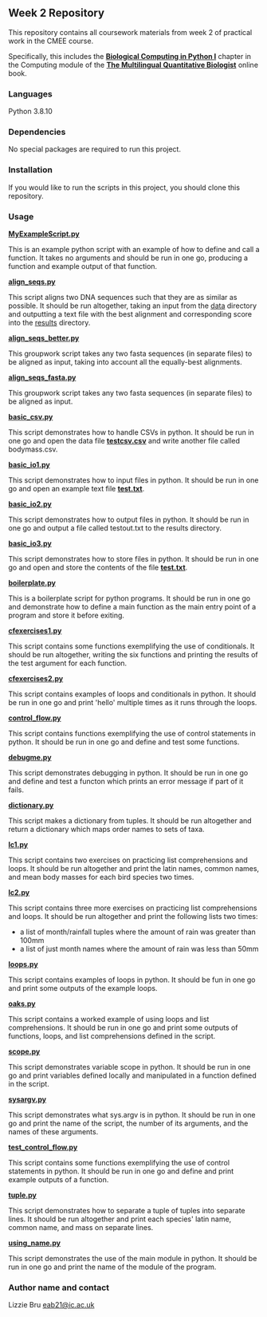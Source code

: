 ## **Week 2 Repository**

This repository contains all coursework materials from week 2 of practical work in the CMEE course.

Specifically, this includes the [**Biological Computing in Python I**](https://mhasoba.github.io/TheMulQuaBio/notebooks/05-Python_I.html#) chapter in the Computing module of the  [**The Multilingual Quantitative Biologist**](https://mhasoba.github.io/TheMulQuaBio/intro.html) online book.


### **Languages**

Python 3.8.10


### **Dependencies** 

No special packages are required to run this project.


### **Installation**

If you would like to run the scripts in this project, you should clone this repository.


### **Usage**

[**MyExampleScript.py**](code/MyExampleScript.py)

This is an example python script with an example of how to define and call a function. It takes no arguments and should be run in one go, producing a function and example output of that function.


[**align_seqs.py**](code/align_seqs.py)

This script aligns two DNA sequences such that they are as similar as possible. It should be run altogether, taking an input from the [data](data) directory and outputting a text file with the best alignment and corresponding score into the [results](results) directory.


[**align_seqs_better.py**](code/align_seqs_better.py)

This groupwork script takes any two fasta sequences (in separate files) to be aligned as input, taking into account all the equally-best alignments.


[**align_seqs_fasta.py**](code/align_seqs_fasta.py)

This groupwork script takes any two fasta sequences (in separate files) to be aligned as input.


[**basic_csv.py**](code/basic_csv.py)

This script demonstrates how to handle CSVs in python. It should be run in one go and open the data file [**testcsv.csv**](data/testcsv.csv) and write another file called bodymass.csv.


[**basic_io1.py**](code/basic_io1.py)

This script demonstrates how to input files in python. It should be run in one go and open an example text file [**test.txt**](data/test.txt).


[**basic_io2.py**](code/basic_io2.py)

This script demonstrates how to output files in python. It should be run in one go and output a file called testout.txt to the results directory.


[**basic_io3.py**](code/basic_io3.py)

This script demonstrates how to store files in python. It should be run in one go and open and store the contents of the file [**test.txt**](data/test.txt).


[**boilerplate.py**](code/boilerplate.py)

This is a boilerplate script for python programs. It should be run in one go and demonstrate how to define a main function as the main entry point of a program and store it before exiting.


[**cfexercises1.py**](code/cfexercises.py)

This script contains some functions exemplifying the use of conditionals. It should be run altogether, writing the six functions and printing the results of the test argument for each function.


[**cfexercises2.py**](code/cfexercises2.py)

This script contains examples of loops and conditionals in python. It should be run in one go and print 'hello' multiple times as it runs through the loops.


[**control_flow.py**](code/control_flow.py)

This script contains functions exemplifying the use of control statements in python. It should be run in one go and define and test some functions.


[**debugme.py**](code/debugme.py)

This script demonstrates debugging in python. It should be run in one go and define and test a functon which prints an error message if part of it fails.


[**dictionary.py**](code/dictionary.py)

This script makes a dictionary from tuples. It should be run altogether and return a dictionary which maps order names to sets of taxa.


[**lc1.py**](code/lc1.py)

This script contains two exercises on practicing list comprehensions and loops. It should be run altogether and print the latin names, common names, and mean body masses for each bird species two times.


[**lc2.py**](code/lc2.py)

This script contains three more exercises on practicing list comprehensions and loops. It should be run altogether and print the following lists two times:
- a list of month/rainfall tuples where the amount of rain was greater than 100mm
- a list of just month names where the amount of rain was less than 50mm


[**loops.py**](code/loops.py)

This script contains examples of loops in python. It should be fun in one go and print some outputs of the example loops.


[**oaks.py**](code/oaks.py)

This script contains a worked example of using loops and list comprehensions. It should be run in one go and print some outputs of functions, loops, and list comprehensions defined in the script.


[**scope.py**](code/scope.py)

This script demonstrates variable scope in python. It should be run in one go and print variables defined locally and manipulated in a function defined in the script.


[**sysargv.py**](code/sysargv.py)

This script demonstrates what sys.argv is in python. It should be run in one go and print the name of the script, the number of its arguments, and the names of these arguments.


[**test_control_flow.py**](code/test_control_flow.py)

This script contains some functions exemplifying the use of control statements in python. It should be run in one go and define and print example outputs of a function.


[**tuple.py**](code/tuple.py)

This script demonstrates how to separate a tuple of tuples into separate lines. It should be run altogether and print each species' latin name, common name, and mass on separate lines.


[**using_name.py**](code/using_name.py)

This script demonstrates the use of the main module in python. It should be run in one go and print the name of the module of the program.


### **Author name and contact**

Lizzie Bru
eab21@ic.ac.uk
